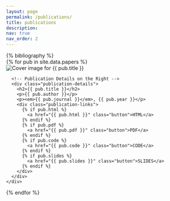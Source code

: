 ```yaml
---
layout: page
permalink: /publications/
title: publications
description: 
nav: true
nav_order: 2
---
```


<!-- _pages/publications.md -->
<div class="publications">
{% bibliography %}

<div class="publication-list">
  {% for pub in site.data.papers %}
    <div class="publication-item">
      <!-- Cover Image on the Left -->
      <div class="cover-image">
        <img src="{{ pub.cover_image }}" alt="Cover image for {{ pub.title }}">
      </div>
      
      <!-- Publication Details on the Right -->
      <div class="publication-details">
        <h2>{{ pub.title }}</h2>
        <p>{{ pub.author }}</p>
        <p><em>{{ pub.journal }}</em>, {{ pub.year }}</p>
        <div class="publication-links">
          {% if pub.html %}
            <a href="{{ pub.html }}" class="button">HTML</a>
          {% endif %}
          {% if pub.pdf %}
            <a href="{{ pub.pdf }}" class="button">PDF</a>
          {% endif %}
          {% if pub.code %}
            <a href="{{ pub.code }}" class="button">CODE</a>
          {% endif %}
          {% if pub.slides %}
            <a href="{{ pub.slides }}" class="button">SLIDES</a>
          {% endif %}
        </div>
      </div>
    </div>
  {% endfor %}
</div>